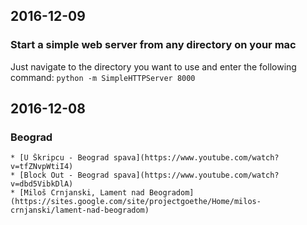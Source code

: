 ## 2016-12-09 ##

### Start a simple web server from any directory on your mac ###

Just navigate to the directory you want to use and enter the following command:
`python -m SimpleHTTPServer 8000`

## 2016-12-08 ##

### Beograd ###

    * [U Škripcu - Beograd spava](https://www.youtube.com/watch?v=tfZNvpWtiI4)
    * [Block Out - Beograd spava](https://www.youtube.com/watch?v=dbd5VibkDlA)
    * [Miloš Crnjanski, Lament nad Beogradom](https://sites.google.com/site/projectgoethe/Home/milos-crnjanski/lament-nad-beogradom)
